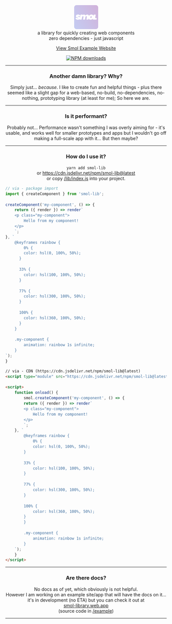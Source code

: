 <p align="center">
    <p align="center">
        <img src="https://github.com/haydncomley/smol-lib/blob/main/example/assets/img/favicon.png?raw=true" height="75px">
        <br/>
        a library for quickly creating web components
        <br/>
        zero dependencies - just javascript
    </p>
</p>

<p align="center">
    <a href="https://smol-library.web.app/">View Smol Example Website</a>
</p>

<p align="center">
	<a href="https://www.npmjs.com/package/smol-lib"><img src="https://img.shields.io/bundlephobia/min/smol-lib?style=flat-square" alt="NPM downloads"></a>
</p>

---

<p align="center">
	<h3 align="center">Another damn library? Why?</h3>
	<p align="center">
		Simply just... <i>because</i>. I like to create fun and helpful things - plus there seemed like a slight gap for a web-based, no-build, no-dependencies, no-nothing, prototyping library (at least for me); So here we are.
	</p>
</p>

---

<p align="center">
	<h3 align="center">Is it performant?</h3>
	<p align="center">
		Probably not... Performance wasn't something I was overly aiming for - it's usable, and works well for smaller prototypes and apps but I wouldn't go off making a full-scale app with it... But then maybe?
	</p>
</p>

---

<p align="center">
	<h3 align="center">How do I use it?</h3>
	<p align="center">
        <code>yarn add smol-lib</code>
        <br/>
        or <a href="https://cdn.jsdelivr.net/npm/smol-lib@latest">https://cdn.jsdelivr.net/npm/smol-lib@latest</a>
        <br/>
		or copy <a href="/lib/index.js">/lib/index.js</a> into your project.
    </p>
</p>

```javascript
// via - package import
import { createComponent } from 'smol-lib';

createComponent('my-component', () => {
    return ({ render }) => render`
    <p class="my-component">
        Hello from my component!
    </p>
    `;
}, `
	@keyframes rainbow {
    	0% {
      	color: hsl(0, 100%, 50%);
      }
      
      33% {
      	color: hsl(100, 100%, 50%);
      }
      
      77% {
      	color: hsl(300, 100%, 50%);
      }
      
      100% {
      	color: hsl(360, 100%, 50%);
      }
    }
	
    .my-component {
        animation: rainbow 1s infinite;
    }
`);
}
```

```html
// via - CDN (https://cdn.jsdelivr.net/npm/smol-lib@latest)
<script type="module" src="https://cdn.jsdelivr.net/npm/smol-lib@latest" onload="onload()"></script>

<script>
    function onload() {
        smol.createComponent('my-component', () => {
        return ({ render }) => render`
        <p class="my-component">
            Hello from my component!
        </p>
        `;
    }, `
        @keyframes rainbow {
            0% {
            color: hsl(0, 100%, 50%);
        }
        
        33% {
            color: hsl(100, 100%, 50%);
        }
        
        77% {
            color: hsl(300, 100%, 50%);
        }
        
        100% {
            color: hsl(360, 100%, 50%);
        }
        }
        
        .my-component {
            animation: rainbow 1s infinite;
        }
    `);
    }
</script>
```

---

<p align="center">
	<h3 align="center">Are there docs?</h3>
	<p align="center">
		No docs as of yet, which obviously is not helpful.
        <br/>
        However I am working on an example site/app that will have the docs on it... it's in development (no ETA) but you can check it out at
        <br/>
        <a href="https://smol-library.web.app/">smol-library.web.app</a>
        <br/>
        (source code in <a href="/example">/example</a>)
	</p>
</p>

---